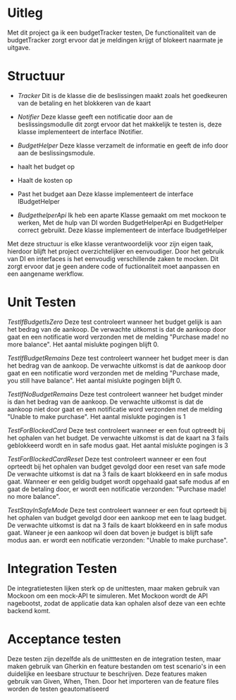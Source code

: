 # Uitleg
Met dit project ga ik een budgetTracker testen,
De functionaliteit van de budgetTracker zorgt ervoor dat je meldingen krijgt of blokeert naarmate je uitgave.

# Structuur
- *Tracker*
Dit is de klasse die de beslissingen maakt zoals het goedkeuren van de betaling en het blokkeren van de kaart

- *Notifier*
Deze klasse geeft een notificatie door aan de beslissingsmodulle dit zorgt ervoor dat het makkelijk te testen is,
deze klasse implementeert de interface INotifier.

- *BudgetHelper*
Deze klasse verzamelt de informatie en geeft de info door aan de beslissingsmodule.
- haalt het budget op
- Haalt de kosten op
- Past het budget aan
Deze klasse implementeert de interface IBudgetHelper

- *BudgethelperApi*
Ik heb een aparte Klasse gemaakt om met mockoon te werken,
Met de hulp van DI worden BudgetHelperApi en BudgetHelper correct gebruikt.
Deze klasse implementeert de interface IbudgetHelper


Met deze structuur is elke klasse verantwoordelijk voor zijn eigen taak,
hierdoor blijft het project overzichtelijker en eenvoudiger.
Door het gebruik van DI en interfaces is het eenvoudig verschillende zaken te mocken.
Dit zorgt ervoor dat je geen andere code of fuctionaliteit moet aanpassen en een aangename werkflow.

# Unit Testen
*TestIfBudgetIsZero*
Deze test controleert wanneer het budget gelijk is aan het bedrag van de aankoop.
De verwachte uitkomst is dat de aankoop door gaat en een notificatie word verzonden met de melding "Purchase made! no more balance".
Het aantal mislukte pogingen blijft 0.

*TestIfBudgetRemains*
Deze test controleert wanneer het budget meer is dan het bedrag van de aankoop.
De verwachte uitkomst is dat de aankoop door gaat en een notificatie word verzonden met de melding "Purchase made, you still have balance".
Het aantal mislukte pogingen blijft 0.

*TestIfNoBudgetRemains*
Deze test controleert wanneer het budget minder is dan het bedrag van de aankoop.
De verwachte uitkomst is dat de aankoop niet door gaat en een notificatie word verzonden met de melding "Unable to make purchase".
Het aantal mislukte pogingen is 1

*TestForBlockedCard*
Deze test controleert wanneer er een fout optreedt bij het ophalen van het budget.
De verwachte uitkomst is dat de kaart na 3 fails geblokkeerd wordt en in safe modus gaat.
Het aantal mislukte pogingen is 3

*TestForBlockedCardReset*
Deze test controleert wanneer er een fout oprteedt bij het ophalen van budget gevolgd door een reset van safe mode
De verwachte uitkomst is dat na 3 fails de kaart blokkeerd en in safe modus gaat.
Wanneer er een geldig budget wordt opgehaald gaat safe modus af en gaat de betaling door,
er wordt een notificatie verzonden: "Purchase made! no more balance".

*TestStayInSafeMode*
Deze test controleert wanneer er een fout oprteedt bij het ophalen van budget gevolgd door een aankoop met een te laag budget.
De verwachte uitkomst is dat na 3 fails de kaart blokkeerd en in safe modus gaat.
Waneer je een aankoop wil doen dat boven je budget is blijft safe modus aan.
er wordt een notificatie verzonden: "Unable to make purchase".

# Integration Testen
De integratietesten lijken sterk op de unittesten, maar maken gebruik van Mockoon om een mock-API te simuleren.
Met Mockoon wordt de API nagebootst, zodat de applicatie data kan ophalen alsof deze van een echte backend komt.

# Acceptance testen
Deze testen zijn dezelfde als de unitttesten en de integration testen,
maar maken gebruik van Gherkin en feature bestanden om test scenario's in een duidelijke en leesbare structuur te beschrijven.
Deze features maken gebruik van Given, When, Then.
Door het importeren van de feature files worden de testen geautomatiseerd
